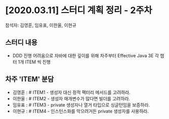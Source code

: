 # [2020.03.11] 스터디 계획 정리 - 2주차
참석자: 김영훈, 임유표, 이한울, 이현규

## 스터디 내용
- DDD 진행 어려움으로 자바에 대한 깊이를 위해 차주부터 Effective Java 3E 각 챕터 1개 ITEM 씩 진행

## 차주 'ITEM' 분담
- 김영훈 : \# ITEM1 - 생성자 대신 정적 팩터리 메서드를 고려하라.
- 이한울 : \# ITEM2 - 생성자 매개변수가 많다면 빌더를 고려하라.
- 임유표 : \# ITEM3 - private 생성자나 열거 타입으로 싱글턴임을 보증하라.
- 이현규 : \# ITEM4 - 인스턴스화를 막으려거든 private 생성자를 사용하라.
